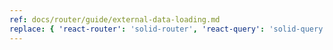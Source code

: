 ```yaml
---
ref: docs/router/guide/external-data-loading.md
replace: { 'react-router': 'solid-router', 'react-query': 'solid-query' }
---
```

